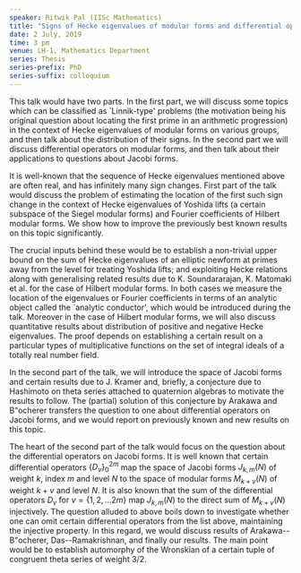 ```yaml
---
speaker: Ritwik Pal (IISc Mathematics)
title: "Signs of Hecke eigenvalues of modular forms and differential operators on Jacobi forms"
date: 2 July, 2019
time: 3 pm
venue: LH-1, Mathematics Department
series: Thesis
series-prefix: PhD
series-suffix: colloquium
---
```


This talk would have two parts. In the first part, we will discuss some topics
which can be classified as `Linnik-type' problems (the motivation being his
original question about locating the first prime in an arithmetic progression)
in the context of Hecke eigenvalues of modular forms on various groups, and then
talk about the distribution of their signs. In the second part we will discuss
differential operators on modular forms, and then talk about their applications
to questions about Jacobi forms.

It is well-known that the sequence of Hecke eigenvalues mentioned above are often
real, and has infinitely many sign changes. First part of the talk would discuss
the problem of estimating the location of the first such sign change in the
context of Hecke eigenvalues of Yoshida lifts (a certain subspace of the Siegel
modular forms) and Fourier coefficients of Hilbert modular forms. We show how to
improve the previously best known results on this topic significantly. 

The crucial inputs behind these would be to establish a non-trivial upper bound
on the sum of Hecke eigenvalues of an elliptic newform at primes away from the
level for treating Yoshida lifts; and exploiting Hecke relations along with
generalising related results due to K. Soundararajan, K. Matomaki et al. for the
case of Hilbert modular forms. In both cases we measure the location of the
eigenvalues or Fourier coefficients in terms of an analytic object called the
`analytic conductor', which would be introduced during the talk. Moreover in
the case of Hilbert modular forms, we will also discuss quantitative results
about distribution of positive and negative Hecke eigenvalues. The proof depends
on establishing a certain result on a particular types of multiplicative functions
on the set of integral ideals of a totally real number field.

In the second part of the talk, we will introduce the space of Jacobi forms and
certain results due to J. Kramer and, briefly, a conjecture due to Hashimoto on
theta series attached to quaternion algebras to motivate the results to follow.
The (partial) solution of this conjecture by Arakawa and B\"ocherer transfers the
question to one about differential operators on Jacobi forms, and we would report
on previously known and new results on this topic.

The heart of the second part of the talk would focus on the question about the
differential operators on Jacobi forms. It is well known that certain differential
operators $\{D_{v}\}_{0}^{2m}$ map the space of Jacobi forms $J_{k,m}(N)$ of weight
$k$, index $m$ and level $N$ to the space of modular forms $M_{k+v}(N)$ of weight
$k+v$ and level $N$. It is also known that the sum of the differential operators
$D_{v}$ for $v=\{1,2,...2m\}$ map $J_{k,m}(N)$ to the direct sum of $M_{k+v}(N)$
injectively. The question alluded to above boils down to investigate whether one
can omit certain differential operators from the list above, maintaining the
injective property. In this regard, we would discuss results of Arakawa--B\"ocherer,
Das--Ramakrishnan, and finally our results. The main point would be to establish
automorphy of the Wronskian of a certain tuple of congruent theta series of weight 3/2.
